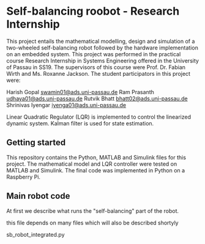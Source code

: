 # Self-balancing roobot - Research Internship

This project entails the mathematical modelling, design and simulation of a two-wheeled self-balancing robot followed by the hardware implementation on an embedded system. This project was performed in the practical course Research Internship in Systems Engineering offered in the University of Passau in SS19.
The supervisors of this course were Prof. Dr. Fabian Wirth and Ms. Roxanne Jackson.
The student participators in this project were:

Harish Gopal			swamin01@ads.uni-passau.de
Ram Prasanth			udhaya01@ads.uni-passau.de
Rutvik Bhatt			bhatt02@ads.uni-passau.de
Shrinivas Iyengar		iyenga01@ads.uni-passau.de

Linear Quadratic Regulator (LQR) is implemented to control the linearized dynamic system. Kalman filter is used for state estimation.

## Getting started
This repository contains the Python, MATLAB and Simulink files for this project. The mathematical model and LQR controller were tested on MATLAB and Simulink. The final code was implemented in Python on a Raspberry Pi. 

## Main robot code
At first we describe what runs the "self-balancing" part of the robot. 

this file depends on many files which will also be described shortyly

sb_robot_integrated.py 
